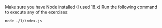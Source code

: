 Make sure you have Node installed (I used 18.x)
Run the following command to execute any of the exercises:
```
node ./1/index.js
```